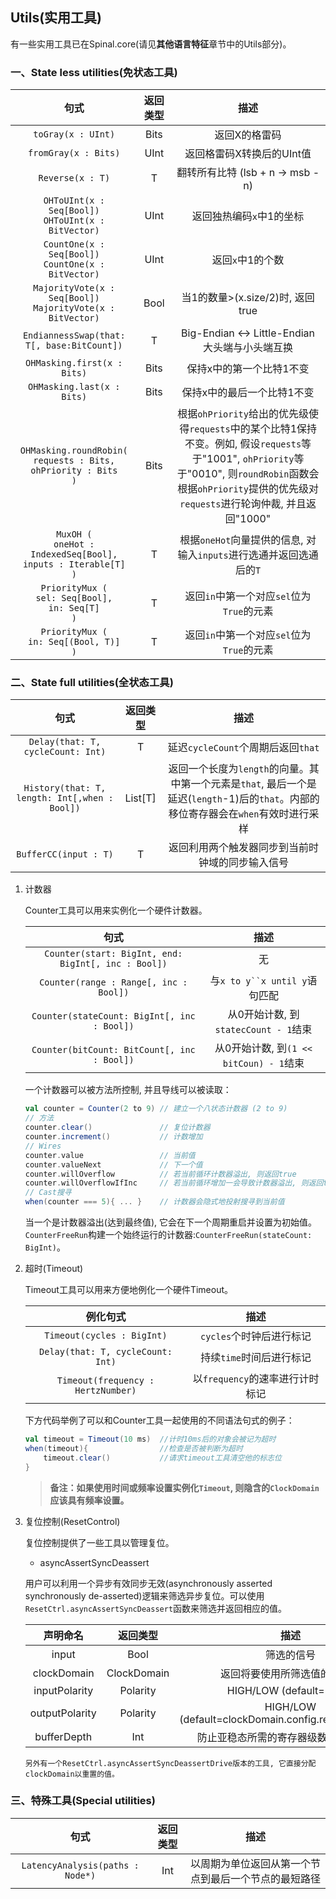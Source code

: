 ## Utils(实用工具)

有一些实用工具已在Spinal.core(请见**其他语言特征**章节中的Utils部分)。

### 一、State less utilities(免状态工具)

|                                    句式                                     | 返回类型 |                                                                                                       描述                                                                                                        |
| :-------------------------------------------------------------------------: | :------: | :---------------------------------------------------------------------------------------------------------------------------------------------------------------------------------------------------------------: |
|                             `toGray(x : UInt)`                              |   Bits   |                                                                                                   返回X的格雷码                                                                                                   |
|                            `fromGray(x : Bits)`                             |   UInt   |                                                                                             返回格雷码X转换后的UInt值                                                                                             |
|                              `Reverse(x : T)`                               |    T     |                                                                                         翻转所有比特 (lsb + n -> msb - n)                                                                                         |
|           `OHToUInt(x : Seq[Bool])`<br>`OHToUInt(x : BitVector)`            |   UInt   |                                                                                             返回独热编码`x`中1的坐标                                                                                              |
|           `CountOne(x : Seq[Bool])`<br>`CountOne(x : BitVector)`            |   UInt   |                                                                                                 返回`x`中1的个数                                                                                                  |
|       `MajorityVote(x : Seq[Bool])`<br>`MajorityVote(x : BitVector)`        |   Bool   |                                                                                         当1的数量>(x.size/2)时, 返回true                                                                                          |
|                 `EndiannessSwap(that: T[, base:BitCount])`                  |    T     |                                                                                  Big-Endian <-> Little-Endian 大头端与小头端互换                                                                                  |
|                         `OHMasking.first(x : Bits)`                         |   Bits   |                                                                                             保持x中的第一个比特1不变                                                                                              |
|                         `OHMasking.last(x : Bits)`                          |   Bits   |                                                                                            保持x中的最后一个比特1不变                                                                                             |
| `OHMasking.roundRobin(`<br>`requests : Bits,`<br>`ohPriority : Bits`<br>`)` |   Bits   | 根据`ohPriority`给出的优先级使得`requests`中的某个比特1保持不变。例如, 假设`requests`等于"1001", `ohPriority`等于"0010", 则`roundRobin`函数会根据`ohPriority`提供的优先级对`requests`进行轮询仲裁, 并且返回"1000" |
| `MuxOH (`<br>`oneHot : IndexedSeq[Bool],`<br>`inputs : Iterable[T]`<br>`)`  |    T     |                                                                        根据`oneHot`向量提供的信息, 对输入`inputs`进行选通并返回选通后的`T`                                                                        |
|         `PriorityMux (`<br>`sel: Seq[Bool],`<br>`in: Seq[T]`<br>`)`         |    T     |                                                                                     返回`in`中第一个对应`sel`位为`True`的元素                                                                                     |
|               `PriorityMux (`<br>`in: Seq[(Bool, T)]`<br>`)`                |    T     |                                                                                     返回`in`中第一个对应`sel`位为`True`的元素                                                                                     |

### 二、State full utilities(全状态工具)

|                     句式                      | 返回类型 |                                                                 描述                                                                 |
| :-------------------------------------------: | :------: | :----------------------------------------------------------------------------------------------------------------------------------: |
|       `Delay(that: T, cycleCount: Int)`       |    T     |                                                  延迟`cycleCount`个周期后返回`that`                                                  |
| `History(that: T, length: Int[,when : Bool])` | List[T]  | 返回一个长度为`length`的向量。其中第一个元素是`that`, 最后一个是延迟(`length`-1)后的`that`。内部的移位寄存器会在`when`有效时进行采样 |
|             `BufferCC(input : T)`             |    T     |                                           返回利用两个触发器同步到当前时钟域的同步输入信号                                           |

1. 计数器

   Counter工具可以用来实例化一个硬件计数器。

   |                        句式                         |                  描述                   |
   | :-------------------------------------------------: | :-------------------------------------: |
   | `Counter(start: BigInt, end: BigInt[, inc : Bool])` |                   无                    |
   |       `Counter(range : Range[, inc : Bool])`        |      与`x to y``x until y`语句匹配      |
   |     `Counter(stateCount: BigInt[, inc : Bool])`     |  从0开始计数, 到`statecCount - 1`结束   |
   |     `Counter(bitCount: BitCount[, inc : Bool])`     | 从0开始计数, 到`(1 << bitCoun) - 1`结束 |

   一个计数器可以被方法所控制, 并且导线可以被读取：

   ```Scala
   val counter = Counter(2 to 9) // 建立一个八状态计数器 (2 to 9)
   // 方法
   counter.clear()               // 复位计数器
   counter.increment()           // 计数增加
   // Wires
   counter.value                 // 当前值
   counter.valueNext             // 下一个值
   counter.willOverflow          // 若当前循环计数器溢出, 则返回true
   counter.willOverflowIfInc     // 若当前循环增加一会导致计数器溢出, 则返回true
   // Cast搜寻
   when(counter === 5){ ... }    // 计数器会隐式地投射搜寻到当前值
   ```

   当一个是计数器溢出(达到最终值), 它会在下一个周期重启并设置为初始值。`CounterFreeRun`构建一个始终运行的计数器:`CounterFreeRun(stateCount: BigInt)`。

2. 超时(Timeout)

   Timeout工具可以用来方便地例化一个硬件Timeout。

   |              例化句式              |              描述               |
   | :--------------------------------: | :-----------------------------: |
   |     `Timeout(cycles : BigInt)`     |    `cycles`个时钟后进行标记     |
   | `Delay(that: T, cycleCount: Int)`  |    持续`time`时间后进行标记     |
   | `Timeout(frequency : HertzNumber)` | 以`frequency`的速率进行计时标记 |

   下方代码举例了可以和Counter工具一起使用的不同语法句式的例子：
   
   ```Scala
   val timeout = Timeout(10 ms)  //计时10ms后的对象会被记为超时
   when(timeout){                //检查是否被判断为超时
       timeout.clear()           //请求timeout工具清空他的标志位
   }
   ```
   > **备注：如果使用时间或频率设置实例化`Timeout`, 则隐含的`ClockDomain`应该具有频率设置。**

3. 复位控制(ResetControl)

   复位控制提供了一些工具以管理复位。

   - asyncAssertSyncDeassert

   用户可以利用一个异步有效同步无效(asynchronously asserted synchronously de-asserted)逻辑来筛选异步复位。可以使用`ResetCtrl.asyncAssertSyncDeassert`函数来筛选并返回相应的值。
       
   |    声明命名    |  返回类型   |                          描述                          |
   | :------------: | :---------: | :----------------------------------------------------: |
   |     input      |    Bool     |                       筛选的信号                       |
   |  clockDomain   | ClockDomain |              返回将要使用所筛选值的时钟域              |
   | inputPolarity  |  Polarity   |                HIGH/LOW (default=HIGH)                 |
   | outputPolarity |  Polarity   | HIGH/LOW (default=clockDomain.config.resetActiveLevel) |
   |  bufferDepth   |     Int     |         防止亚稳态所需的寄存器级数（默认为2）          |

       另外有一个ResetCtrl.asyncAssertSyncDeassertDrive版本的工具, 它直接分配clockDomain以重置的值。


### 三、特殊工具(Special utilities)

|               句式               | 返回类型 |                         描述                         |
| :------------------------------: | :------: | :--------------------------------------------------: |
| `LatencyAnalysis(paths : Node*)` |   Int    | 以周期为单位返回从第一个节点到最后一个节点的最短路径 |
